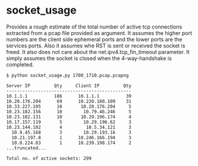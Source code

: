 # socket_usage
Provides a rough estimate of the total number of active tcp connections extracted from a pcap file
provided as argument. It assumes the higher port numbers are the client side ephemeral ports and the
lower ports are the services ports. Also it assumes whe RST is sent or received the socket is freed.
It also does not care about the net.ipv4.tcp_fin_timeout parameter. It simply assumes the socket is closed
when the 4-way-handshake is completed.

```
$ python socket_usage.py 1700_1710.pcap.pcapng

Server IP         Qty     Client IP         Qty
-----------------------------------------------
10.1.1.1          186      10.1.1.1          39
10.20.176.204      69      10.220.180.109    31
10.33.227.105      10       10.20.176.204     5
10.23.182.156      10        10.79.46.246     5
10.23.182.131      10       10.29.196.174     4
10.17.157.119       5        10.29.196.62     3
10.23.144.102       4         10.5.34.121     3
  10.9.45.168       3        10.29.193.16     3
  10.21.197.8       1      10.246.166.194     3
  10.8.224.83       1      10.239.198.174     2
...truncated...

Total no. of active sockets: 299

```